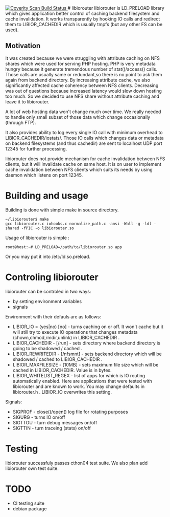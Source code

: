 <a href="https://scan.coverity.com/projects/4222">
<img alt="Coverity Scan Build Status"
src="https://scan.coverity.com/projects/4222/badge.svg"/>
</a>
# libiorouter
libiorouter is LD_PRELOAD library which gives application better control of caching backend filesystem and cache invalidation. It works transparently by hooking IO calls and redirect them to LIBIOR_CACHEDIR which is usually tmpfs (but any other FS can be used).

## Motivation
It was created because we were struggling with attribute caching on NFS shares which were used for serving PHP hosting. PHP is very metadata hungry because it generate tremendous number of stat()/access() calls. Those calls are usually same or redundant,so there is no point to ask them again from backend directory. By increasing attribute cache, we also significantly affected cache coherency between NFS clients. Decreasing was out of questions because increased latency would slow down hosting too much. So we decided to use NFS share without attribute caching and leave it to libiorouter.

A lot of web hosting data won't change much over time. We really needed to handle only small subset of those data which change occasionally (through FTP).

It also provides ability to log every single IO call with minimum overhead to LIBIOR_CACHEDIR/iostats/<pid>. Those IO calls which changes data or metadata on backend filesystems (and thus cachedir) are sent to localhost UDP port 12345 for further processing. 

libiorouter does not provide mechanism for cache invalidation between NFS clients, but it will invalidate cache on same host. It is on user to implement cache invalidation between NFS clients which suits its needs by using daemon which listens on port 12345.

# Building and usage

Building is done with simple make in source directory. 
```
~/libiorouter$ make
gcc libiorouter.c iohooks.c normalize_path.c -ansi -Wall -g -ldl -shared -fPIC -o libiorouter.so
```

Usage of libiorouter is simple :
```
root@host:~# LD_PRELOAD=/path/to/libiorouter.so app
```

Or you may put it into /etc/ld.so.preload.

# Controling libiorouter
libiorouter can be controled in two ways:
* by setting environment variables 
* signals

Environment with their defauls are as follows:
* LIBIOR_IO = (yes|no) [no] - turns caching on or off. It won't cache but it will still try to execute IO operations that changes metadata (chown,chmod,rmdir,unlink) in LIBIOR_CACHEDIR .
* LIBIOR_CACHEDIR - [/run] - sets directory where backend directory is going to be shadowed / cached .
* LIBIOR_REWRITEDIR - [/nfsmnt] - sets backend directory which will be shadowed / cached to LIBIOR_CACHEDIR .
* LIBIOR_MAXFILESIZE - [10MB] - sets maximum file size which will be cached in LIBIOR_CACHEDIR. Value is in bytes.
* LIBIOR_WHITELIST_REGEX - list of apps for which is IO routing automatically enabled. Here are applications that were tested with libiorouter and are known to work. You may change defaults in libiorouter.h . LIBIOR_IO overwrites this setting.

Signals:
* SIGPROF - close()/open() log file for rotating purposes
* SIGURG - turns IO on/off
* SIGTTOU - turn debug messages on/off
* SIGTTIN - turn traceing (stats) on/off

# Testing

libiorouter successfuly passes cthon04 test suite. We also plan add libiorouter own test suite.

# TODO
* CI testing suite
* debian package
